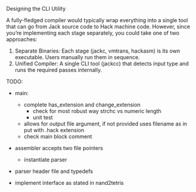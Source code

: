 Designing the CLI Utility

A fully-fledged compiler would typically wrap everything into a single tool that can go from Jack source code to Hack machine code. However, since you’re implementing each stage separately, you could take one of two approaches:
1.	Separate Binaries: Each stage (jackc, vmtrans, hackasm) is its own executable. Users manually run them in sequence.
2.	Unified Compiler: A single CLI tool (jackcc) that detects input type and runs the required passes internally.


TODO:
- main:
    - complete has_extension and change_extension
      - check for most robust way strchc vs numeric length
      - unit test 
    - allows for output file argument, if not provided uses filename as in put with .hack extension
    - check main block comment
  
- assembler accepts two file pointers 
  - instantiate parser

- parser header file and typedefs 
- implement interface as stated in nand2tetris 

